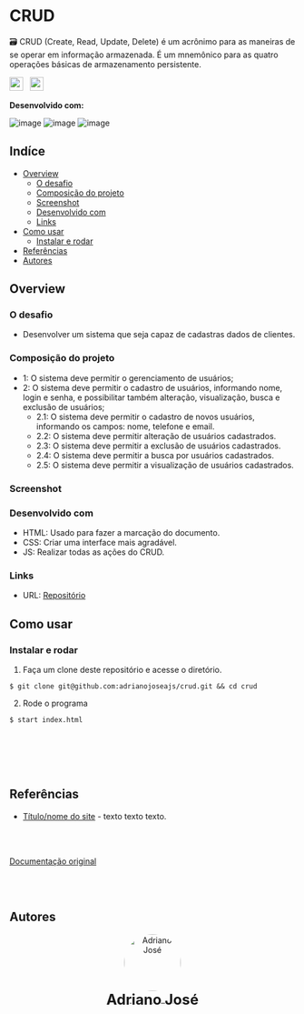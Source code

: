 # CRUD

🗃 CRUD (Create, Read, Update, Delete) é um acrônimo para as maneiras de se operar em informação armazenada. É um mnemônico para as quatro operações básicas de armazenamento persistente.

<img src="https://img.shields.io/github/last-commit/adrianojoseajs/crud?style=for-the-badge" height="24px"> &nbsp; <img src="https://img.shields.io/badge/status-In%20Progress-yellow?style=for-the-badge" height="24px">

<b>Desenvolvido com:</b>

![image](https://img.shields.io/badge/HTML5-E34F26?style=for-the-badge&logo=html5&logoColor=white)
![image](https://img.shields.io/badge/CSS3-1572B6?style=for-the-badge&logo=css3&logoColor=white)
![image](https://img.shields.io/badge/JavaScript-F7DF1E?style=for-the-badge&logo=javascript&logoColor=black)

## Indíce

- [Overview](#overview)
  - [O desafio](#the-challenge)
  - [Composição do projeto](#project-composition)
  - [Screenshot](#screenshot)
  - [Desenvolvido com](#built-with)
  - [Links](#links)
- [Como usar](#how-to-use)
  - [Instalar e rodar](#install-and-run)
- [Referências](#useful-resources)
- [Autores](#autores)

## Overview

### <b id="the-challenge">O desafio</b>
- Desenvolver um sistema que seja capaz de cadastras dados de clientes.

### <b id="project-composition">Composição do projeto</b>
- 1: O sistema deve permitir o gerenciamento de usuários;
- 2: O sistema deve permitir o cadastro de usuários, informando nome, login e senha, e possibilitar também alteração, visualização, busca e exclusão de usuários;
  - 2.1: O sistema deve permitir o cadastro de novos usuários, informando os campos: nome, telefone e email.
  - 2.2: O sistema deve permitir alteração de usuários cadastrados.
  - 2.3: O sistema deve permitir a exclusão de usuários cadastrados.
  - 2.4: O sistema deve permitir a busca por usuários cadastrados.
  - 2.5: O sistema deve permitir a visualização de usuários cadastrados.

### <b id="screenshot">Screenshot</b>

### <b id="built-with">Desenvolvido com</b>
- HTML: Usado para fazer a marcação do documento.
- CSS: Criar uma interface mais agradável.
- JS: Realizar todas as ações do CRUD.

### <b id="links">Links</b>
- URL: [Repositório](https://crudadrianoallyne.netlify.app/)

## <b id="how-to-use">Como usar</b>

### <b id="install-and-run">Instalar e rodar</b>

1. Faça um clone deste repositório e acesse o diretório.
```
$ git clone git@github.com:adrianojoseajs/crud.git && cd crud
```

2. Rode o programa 
```
$ start index.html
```

<br /><br />
<br /><br />

## <b id="useful-resources">Referências</b>
- [Título/nome do site](link) - texto texto texto.

<br /><br />

[Documentação original](https://docs.google.com/document/d/1q_CSnzEU7m7zwGWEPDx-8hw-vOB9fpQdgCnu_hnEq70/edit#)

<br /><br />

## <b id="autores">Autores</b>
<div sytle="display: inline-block;">
  <div align="center">
    <figure>
        <a href="https://github.com/adrianojoseajs" target="_blank">
            <img style="border-radius: 100%" src="https://avatars.githubusercontent.com/u/74797618?s=96&v=4" width="100px" alt="Adriano José"> <br />
            <sub style="text-align: center; font-size: 1.8em;"><b>Adriano José</b></sub>
        </a>
    </figure>
    <!--    <div align="start">
        <a href="https://www.linkedin.com/in/adrianojoseajs/" target="_blank">
            <img src="https://img.shields.io/badge/LinkedIn-0077B5?style=for-the-badge&logo=linkedin&logoColor=white">
        </a>
    </div> -->
  </div>
</div>
